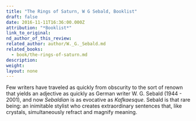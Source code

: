 ```yaml
---
title: "The Rings of Saturn, W G Sebald, Booklist"
draft: false
date: 2016-11-11T16:36:00.000Z
attribution: "*Booklist*"
link_to_original:
nd_author_of_this_review:
related_author: author/W._G._Sebald.md
related_books:
  - book/the-rings-of-saturn.md
description:
weight:
layout: none
---
```

Few writers have traveled as quickly from obscurity to the sort of renown that yields an adjective as quickly as German writer W. G. Sebald (1944 - 2001), and now *Sebaldian* is as evocative as *Kafkaesque*. Sebald is that rare being: an inimitable stylist who creates extraordinary sentences that, like crystals, simultaneously refract and magnify meaning.

